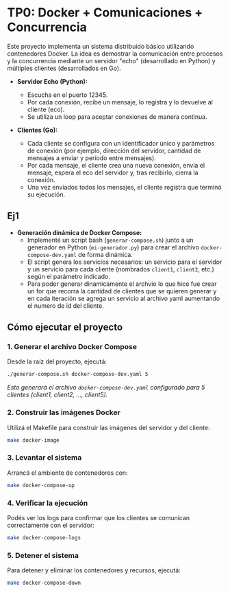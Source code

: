 # TP0: Docker + Comunicaciones + Concurrencia

Este proyecto implementa un sistema distribuido básico utilizando contenedores Docker. La idea es demostrar la comunicación entre procesos y la concurrencia mediante un servidor "echo" (desarrollado en Python) y múltiples clientes (desarrollados en Go).


- **Servidor Echo (Python):**
  - Escucha en el puerto 12345.
  - Por cada conexión, recibe un mensaje, lo registra y lo devuelve al cliente (eco).
  - Se utiliza un loop para aceptar conexiones de manera continua.

- **Clientes (Go):**
  - Cada cliente se configura con un identificador único y parámetros de conexión (por ejemplo, dirección del servidor, cantidad de mensajes a enviar y período entre mensajes).
  - Por cada mensaje, el cliente crea una nueva conexión, envía el mensaje, espera el eco del servidor y, tras recibirlo, cierra la conexión.
  - Una vez enviados todos los mensajes, el cliente registra que terminó su ejecución.

## Ej1

- **Generación dinámica de Docker Compose:**
  - Implementé un script bash (`generar-compose.sh`) junto a un generador en Python (`mi-generador.py`) para crear el archivo `docker-compose-dev.yaml` de forma dinámica.
  - El script genera los servicios necesarios: un servicio para el servidor y un servicio para cada cliente (nombrados `client1`, `client2`, etc.) según el parámetro indicado.
  - Para poder generar dinamicamente el archvio lo que hice fue crear un for que recorra la cantidad de clientes que se quieren generar y en cada iteración se agrega un servicio al archivo yaml aumentando el numero de id del cliente.

## Cómo ejecutar el proyecto

### 1. Generar el archivo Docker Compose

Desde la raíz del proyecto, ejecutá:

```bash
./generar-compose.sh docker-compose-dev.yaml 5
```

_Esto generará el archivo `docker-compose-dev.yaml` configurado para 5 clientes (client1, client2, …, client5)._

### 2. Construir las imágenes Docker

Utilizá el Makefile para construir las imágenes del servidor y del cliente:

```bash
make docker-image
```

### 3. Levantar el sistema

Arrancá el ambiente de contenedores con:

```bash
make docker-compose-up
```

### 4. Verificar la ejecución

Podés ver los logs para confirmar que los clientes se comunican correctamente con el servidor:

```bash
make docker-compose-logs
```

### 5. Detener el sistema

Para detener y eliminar los contenedores y recursos, ejecutá:

```bash
make docker-compose-down
```